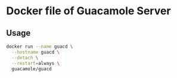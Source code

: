 # Docker file of Guacamole Server

## Usage

```bash
docker run --name guacd \
  --hostname guacd \
  --detach \
  --restart=always \
  guacamole/guacd
```
